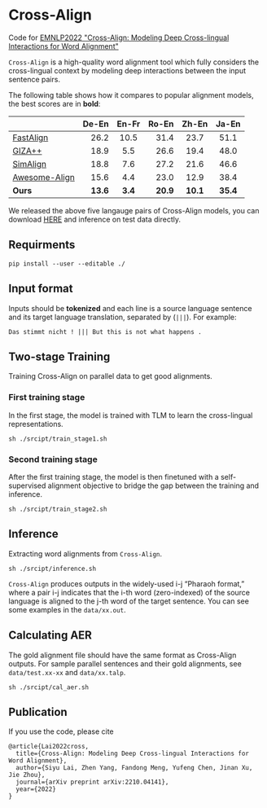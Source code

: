 # Cross-Align
Code for [EMNLP2022 "Cross-Align: Modeling Deep Cross-lingual Interactions for Word
Alignment"](https://arxiv.org/pdf/2210.04141.pdf)

```Cross-Align``` is a high-quality word alignment tool which fully considers 
the cross-lingual context by modeling deep interactions between the input sentence pairs.

The following table shows how it compares to popular alignment models, the best scores are in **bold**:

|                                                   | De-En | En-Fr | Ro-En | Zh-En | Ja-En |
|:---------------------------------------------------------|------:|:-----:|------:|:-----:|:-----:|
| [FastAlign](https://github.com/clab/fast_align)          |  26.2 | 10.5  |  31.4 | 23.7  | 51.1  |
| [GIZA++](http://www2.statmt.org/moses/giza/GIZA++.html)  |  18.9 |  5.5  |  26.6 | 19.4  | 48.0  |
| [SimAlign](https://github.com/cisnlp/simalign)           |  18.8 |  7.6  |  27.2 | 21.6  | 46.6  |
| [Awesome-Align](https://github.com/neulab/awesome-align) |  15.6 |  4.4  |  23.0 | 12.9  | 38.4  | 
| **Ours**                                                 |  **13.6** |  **3.4**  |  **20.9** | **10.1**  | **35.4**  |

We released the above five langauge pairs of Cross-Align models, you can download [HERE](https://drive.google.com/file/d/1FNB37uTLQRr0nXyJ4DdAB01pV_SInzlB/view?usp=sharing) and inference on test data directly.
## Requirments
```
pip install --user --editable ./
```
## Input format
Inputs should be **tokenized** and each line is a source language sentence and 
its target language translation, separated by (```|||```). For example:
```
Das stimmt nicht ! ||| But this is not what happens .
```
## Two-stage Training
Training Cross-Align on parallel data to get good alignments.
### First training stage
In the first stage, the model is trained with TLM to learn the cross-lingual representations.
```
sh ./srcipt/train_stage1.sh
```
### Second training stage
After the first training stage, the model is then finetuned with a self-supervised alignment
objective to bridge the gap between the training and inference.
```
sh ./srcipt/train_stage2.sh
```
## Inference
Extracting word alignments from ```Cross-Align```.
```commandline
sh ./srcipt/inference.sh
```
```Cross-Align``` produces outputs in the widely-used i-j “Pharaoh format,” where a pair i-j indicates that the i-th word (zero-indexed) of 
the source language is aligned to the j-th word of the target sentence. You can see some examples in the ```data/xx.out```.
## Calculating AER
The gold alignment file should have the same format as Cross-Align outputs. For sample parallel sentences and their gold alignments, see ```data/test.xx-xx``` and ```data/xx.talp```.
```commandline
sh ./srcipt/cal_aer.sh
```
## Publication
If you use the code, please cite
```
@article{Lai2022cross,
  title={Cross-Align: Modeling Deep Cross-lingual Interactions for Word Alignment},
  author={Siyu Lai, Zhen Yang, Fandong Meng, Yufeng Chen, Jinan Xu, Jie Zhou},
  journal={arXiv preprint arXiv:2210.04141},
  year={2022}
}
```
